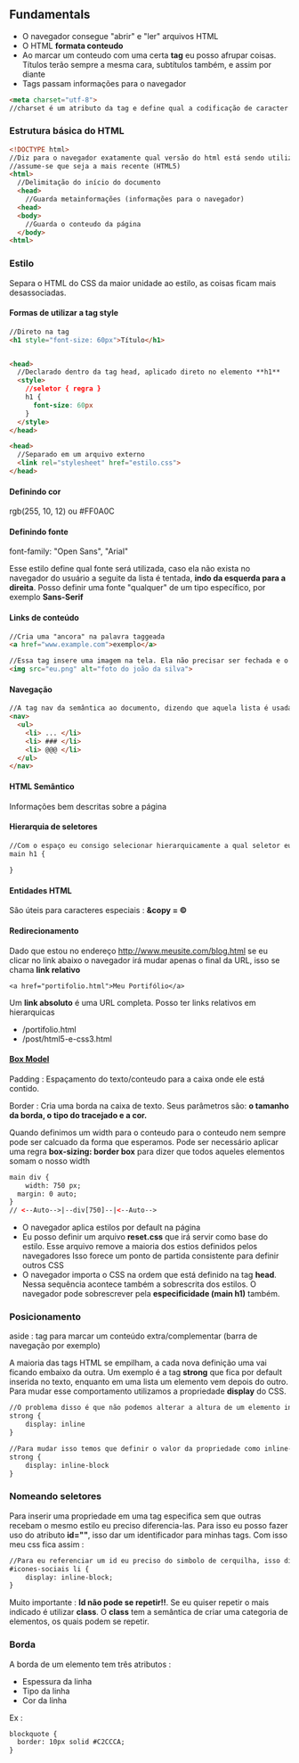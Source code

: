 ## Fundamentals

- O navegador consegue "abrir" e "ler" arquivos HTML
- O HTML **formata conteudo**
- Ao marcar um conteudo com uma certa **tag** eu posso afrupar coisas. Títulos terão sempre a mesma cara, subtítulos também, e assim por diante
- Tags passam informações para o navegador

```HTML
<meta charset="utf-8">
//charset é um atributo da tag e define qual a codificação de caracter está sendo utilizada na página
```
### Estrutura básica do HTML

```HTML
<!DOCTYPE html>
//Diz para o navegador exatamente qual versão do html está sendo utilizada, neste caso não está explícito então
//assume-se que seja a mais recente (HTML5)
<html>
  //Delimitação do início do documento
  <head>
  	//Guarda metainformações (informações para o navegador)
  <head>
  <body>
    //Guarda o conteudo da página
  </body>
<html>
```
### Estilo

Separa o HTML do CSS da maior unidade ao estilo, as coisas ficam mais desassociadas. 

#### Formas de utilizar a tag style

```HTML
//Direto na tag
<h1 style="font-size: 60px">Título</h1>


<head>
  //Declarado dentro da tag head, aplicado direto no elemento **h1**
  <style>
  	//seletor { regra }
    h1 {
      font-size: 60px
    }
  </style>
</head>

<head>
  //Separado em um arquivo externo
  <link rel="stylesheet" href="estilo.css">
</head>
```

#### Definindo cor
rgb(255, 10, 12) ou #FF0A0C
#### Definindo fonte
font-family: "Open Sans", "Arial"

Esse estilo define qual fonte será utilizada, caso ela não exista no navegador do usuário a seguite da lista é tentada, **indo da esquerda para a direita**. Posso definir uma fonte "qualquer" de um tipo específico, por exemplo **Sans-Serif**

#### Links de conteúdo
```HTML
//Cria uma "ancora" na palavra taggeada
<a href="www.example.com">exemplo</a>

//Essa tag insere uma imagem na tela. Ela não precisar ser fechada e o atributo alt é utilizado para prover acessibilidade para leitores de tela e informar para robôs de busca do que se trata a imagem.
<img src="eu.png" alt="foto do joão da silva">
```

#### Navegação
```HTML
//A tag nav da semântica ao documento, dizendo que aquela lista é usada para navegação do site. Isso é util para correta indexação do site por ferramentas de busca.
<nav>
  <ul>
    <li> ... </li>
    <li> ### </li>
    <li> @@@ </li>
  </ul>
</nav>
```

#### HTML Semântico
Informações bem descritas sobre a página

#### Hierarquia de seletores

```HTML
//Com o espaço eu consigo selecionar hierarquicamente a qual seletor eu quero aplicar um dado estilo
main h1 {
	
}
```

#### Entidades HTML
São úteis para caracteres especiais : **&copy = ©**

#### Redirecionamento

Dado que estou no endereço http://www.meusite.com/blog.html se eu clicar no link abaixo o navegador irá mudar apenas o final da URL, isso se chama **link relativo**

```HMTL
<a href="portifolio.html">Meu Portifólio</a>
```

Um **link absoluto** é uma URL completa. Posso ter links relativos em hierarquicas
- /portifolio.html
- /post/html5-e-css3.html

#### [Box Model](https://developer.mozilla.org/pt-BR/docs/Web/CSS/box_model)
Padding : Espaçamento do texto/conteudo para a caixa onde ele está contido.

Border : Cria uma borda na caixa de texto. Seus parâmetros são: **o tamanho da borda, o tipo do tracejado e a cor.**

Quando definimos um width para o conteudo para o conteudo nem sempre pode ser calcuado da forma que esperamos. Pode ser necessário aplicar uma regra **box-sizing: border box** para dizer que todos aqueles elementos somam o nosso width

```HTML
main div {
	width: 750 px;
  margin: 0 auto;
}
// <--Auto-->|--div[750]--|<--Auto-->
```

- O navegador aplica estilos por default na página
- Eu posso definir um arquivo **reset.css** que irá servir como base do estilo. Esse arquivo remove a maioria dos estios definidos pelos navegadores Isso forece um ponto de partida consistente para definir outros CSS
- O navegador importa o CSS na ordem que está definido na tag **head**. Nessa sequência acontece também a sobrescrita dos estilos. O navegador pode sobrescrever pela **especificidade (main h1)** também.


### Posicionamento
aside : tag para marcar um conteúdo extra/complementar (barra de navegação por exemplo)

A maioria das tags HTML se empilham, a cada nova definição uma vai ficando embaixo da outra. Um exemplo é a tag **strong** que fica por default inserida no texto, enquanto em uma lista um elemento vem depois do outro. Para mudar esse comportamento utilizamos a propriedade **display** do CSS.

```HTML
//O problema disso é que não podemos alterar a altura de um elemento inline, ele sempre terá a altura da fonte
strong {
	display: inline
}

//Para mudar isso temos que definir o valor da propriedade como inline-block
strong {
	display: inline-block
}
```

### Nomeando seletores
Para inserir uma propriedade em uma tag especifica sem que outras recebam o mesmo estilo eu preciso diferencia-las. Para isso eu posso fazer uso do atributo **id=""**, isso dar um identificador para minhas tags. Com isso meu css fica assim : 

```HTML
//Para eu referenciar um id eu preciso do simbolo de cerquilha, isso diz para o navegador que aquele estilo está associado com um **id**
#icones-sociais li {
	display: inline-block;
}
```

Muito importante : **Id não pode se repetir!!**. Se eu quiser repetir o mais indicado é utilizar **class**. O **class** tem a semântica de criar uma categoria de elementos, os quais podem se repetir.


### Borda
A borda de um elemento tem três atributos : 
- Espessura da linha
- Tipo da linha
- Cor da linha

Ex : 

```HTML
blockquote {
  border: 10px solid #C2CCCA;
}
```




